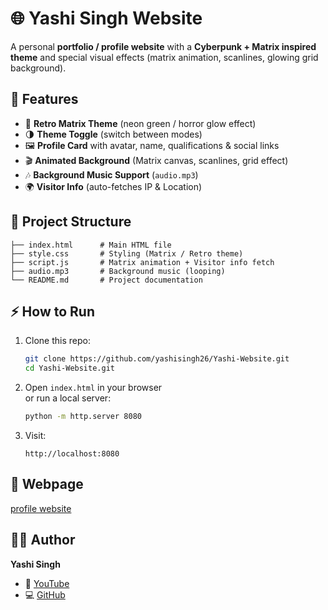 # 🌐 Yashi Singh Website  

A personal **portfolio / profile website** with a **Cyberpunk + Matrix inspired theme** and special visual effects (matrix animation, scanlines, glowing grid background).  

## 🚀 Features  

- 🎨 **Retro Matrix Theme** (neon green / horror glow effect)  
- 🌗 **Theme Toggle** (switch between modes)  
- 🖼️ **Profile Card** with avatar, name, qualifications & social links  
- 🎬 **Animated Background** (Matrix canvas, scanlines, grid effect)  
- 🎶 **Background Music Support** (`audio.mp3`)  
- 🌍 **Visitor Info** (auto-fetches IP & Location)    

## 📂 Project Structure  

```
├── index.html      # Main HTML file
├── style.css       # Styling (Matrix / Retro theme)
├── script.js       # Matrix animation + Visitor info fetch
├── audio.mp3       # Background music (looping)
└── README.md       # Project documentation
```

## ⚡ How to Run  

1. Clone this repo:  
   ```bash
   git clone https://github.com/yashisingh26/Yashi-Website.git
   cd Yashi-Website.git
   ```

2. Open `index.html` in your browser  
   or run a local server:  
   ```bash
   python -m http.server 8080
   ```

3. Visit:  
   ```
   http://localhost:8080
   ```

## 🔧   Webpage  

 [profile website](https://yashisingh26.github.io/Yashi-Website/)

## 👨‍💻 Author  

**Yashi Singh**  
- 🎥 [YouTube](https://www.youtube.com/@cyberyashi25)  
- 💻 [GitHub](https://github.com/yashisingh26)  
